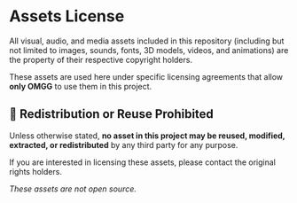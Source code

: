 # Assets License

All visual, audio, and media assets included in this repository (including but not limited to images, sounds, fonts, 3D models, videos, and animations) are the property of their respective copyright holders.

These assets are used here under specific licensing agreements that allow **only OMGG** to use them in this project.

## 🚫 Redistribution or Reuse Prohibited

Unless otherwise stated, **no asset in this project may be reused, modified, extracted, or redistributed** by any third party for any purpose.

If you are interested in licensing these assets, please contact the original rights holders.

_These assets are not open source._
